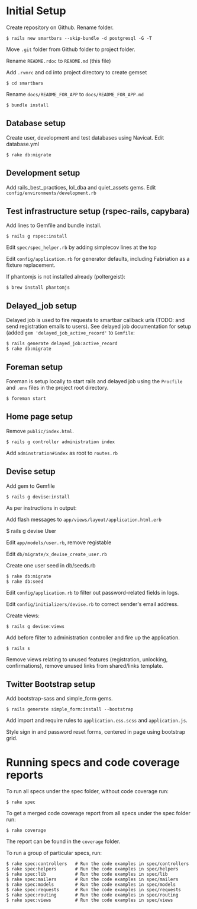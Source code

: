 Initial Setup
=============
Create repository on Github. Rename folder.

    $ rails new smartbars --skip-bundle -d postgresql -G -T
    
Move ```.git``` folder from Github folder to project folder.

Rename ```README.rdoc``` to ```README.md``` (this file)

Add ```.rvmrc``` and cd into project directory to create gemset

    $ cd smartbars

Rename ```docs/README_FOR_APP``` to ```docs/README_FOR_APP.md```

    $ bundle install

Database setup
--------------
Create user, development and test databases using Navicat. Edit database.yml

    $ rake db:migrate

Development setup
-----------------
Add rails_best_practices, lol_dba and quiet_assets gems.
Edit ```config/environments/development.rb```

Test infrastructure setup (rspec-rails, capybara)
-------------------------------------------------
Add lines to Gemfile and bundle install.

    $ rails g rspec:install

Edit ```spec/spec_helper.rb``` by adding simplecov lines at the top

Edit ```config/application.rb``` for generator defaults, including Fabriation as a fixture replacement.

If phantomjs is not installed already (poltergeist):

    $ brew install phantomjs

Delayed_job setup
-----------------
Delayed job is used to fire requests to smartbar callback urls (TODO: and send registration emails to users).
See delayed job documentation for setup (added ```gem 'delayed_job_active_record'``` to ```Gemfile```:

    $ rails generate delayed_job:active_record
    $ rake db:migrate

Foreman setup
-------------
Foreman is setup locally to start rails and delayed job using the ```Procfile``` and ```.env``` files in the project root directory.

    $ foreman start

Home page setup
---------------
Remove ```public/index.html```.

    $ rails g controller administration index

Add ```adminstration#index``` as root to ```routes.rb```

Devise setup
------------
Add gem to Gemfile

    $ rails g devise:install

As per instructions in output:

Add flash messages to ```app/views/layout/application.html.erb```

  $ rails g devise User

Edit ```app/models/user.rb```, remove registable

Edit ```db/migrate/x_devise_create_user.rb```

Create one user seed in db/seeds.rb

    $ rake db:migrate
    $ rake db:seed

Edit ```config/application.rb``` to filter out password-related fields in logs.

Edit ```config/initializers/devise.rb``` to correct sender's email address.

Create views:

    $ rails g devise:views

Add before filter to administration controller and fire up the application.

    $ rails s

Remove views relating to unused features (registration, unlocking, confirmations), remove unused links from shared/links
template.

Twitter Bootstrap setup
-----------------------
Add bootstrap-sass and simple_form gems.

    $ rails generate simple_form:install --bootstrap

Add import and require rules to ```application.css.scss``` and ```application.js```.

Style sign in and password reset forms, centered in page using bootstrap grid.

Running specs and code coverage reports
=======================================
To run all specs under the spec folder, without code coverage run:

    $ rake spec

To get a merged code coverage report from all specs under the spec folder run:

    $ rake coverage

The report can be found in the ```coverage``` folder.

To run a group of particular specs, run:

    $ rake spec:controllers   # Run the code examples in spec/controllers
    $ rake spec:helpers       # Run the code examples in spec/helpers
    $ rake spec:lib           # Run the code examples in spec/lib
    $ rake spec:mailers       # Run the code examples in spec/mailers
    $ rake spec:models        # Run the code examples in spec/models
    $ rake spec:requests      # Run the code examples in spec/requests
    $ rake spec:routing       # Run the code examples in spec/routing
    $ rake spec:views         # Run the code examples in spec/views
